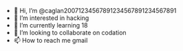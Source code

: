 - 👋 Hi, I’m @caglan20071234567891234567891234567891
- 👀 I’m interested in hacking
- 🌱 I’m currently learning 18
- 💞️ I’m looking to collaborate on codation
- 📫 How to reach me gmail

<!---
caglan20071234567891234567891234567891/caglan20071234567891234567891234567891 is a ✨ special ✨ repository because its `README.md` (this file) appears on your GitHub profile.
You can click the Preview link to take a look at your changes.
--->
